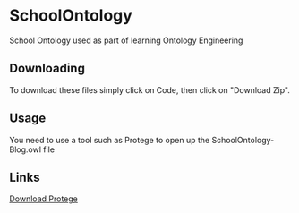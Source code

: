 # SchoolOntology
School Ontology used as part of learning Ontology Engineering

## Downloading

To download these files simply click on Code, then click on "Download Zip".

## Usage

You need to use a tool such as Protege to open up the SchoolOntology-Blog.owl file

## Links

[Download Protege](https://protege.stanford.edu/software.php)

